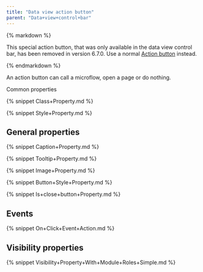 ```yaml
---
title: "Data view action button"
parent: "Data+view+control+bar"
---
```



<div class="alert alert-info">{% markdown %}

This special action button, that was only available in the data view control bar, has been removed in version 6.7.0. Use a normal [Action button](Action+Button) instead.

{% endmarkdown %}</div>

An action button can call a microflow, open a page or do nothing. 

Common properties

{% snippet Class+Property.md %}

{% snippet Style+Property.md %}

## General properties

{% snippet Caption+Property.md %}

{% snippet Tooltip+Property.md %}

{% snippet Image+Property.md %}

{% snippet Button+Style+Property.md %}

{% snippet Is+close+button+Property.md %}

## Events

{% snippet On+Click+Event+Action.md %}

## Visibility properties

{% snippet Visibility+Property+With+Module+Roles+Simple.md %}
